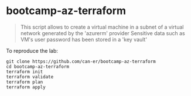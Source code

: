 # bootcamp-az-terraform

> This script allows to create a virtual machine in a subnet of a virtual network generated by the 'azurerm' provider
> Sensitive data such as VM's user password has been stored in a 'key vault'

To reproduce the lab:

```
git clone https://github.com/can-er/bootcamp-az-terraform
cd bootcamp-az-terraform
terraform init
terraform validate
terraform plan
terraform apply
```
